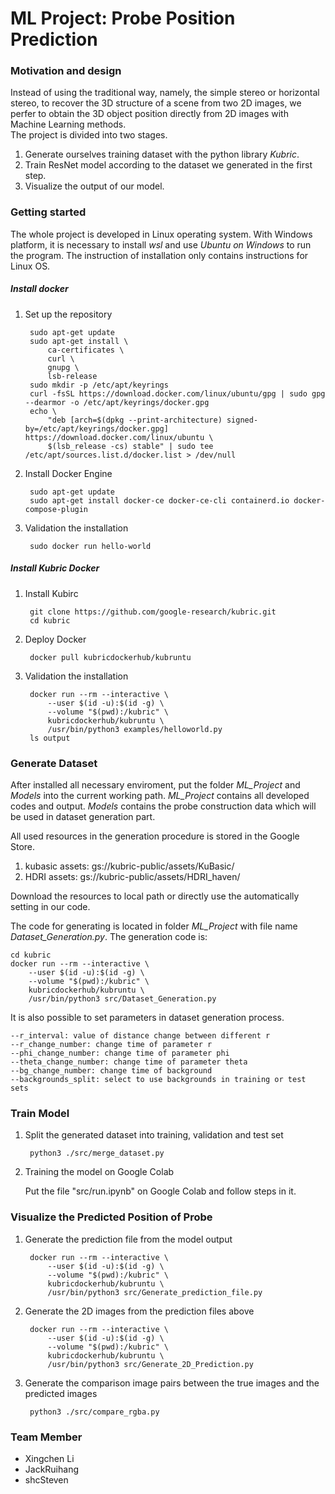 # ML Project: Probe Position Prediction

### Motivation and design

Instead of using the traditional way, namely, the simple stereo or horizontal stereo, to recover the 3D structure of a scene from two 2D images, we perfer to obtain the 3D object position directly from 2D images with Machine Learning methods. <br>
The project is divided into two stages. 

1. Generate ourselves training dataset with the python library *Kubric*. 
2. Train ResNet model according to the dataset we generated in the first step.
3. Visualize the output of our model.


### Getting started
The whole project is developed in Linux operating system. With Windows platform, it is necessary to install *wsl* and use *Ubuntu on Windows* to run the program. The instruction of installation only contains instructions for Linux OS.

##### Install docker
1. Set up the repository<br>

        sudo apt-get update
        sudo apt-get install \
            ca-certificates \
            curl \
            gnupg \
            lsb-release
		sudo mkdir -p /etc/apt/keyrings
		curl -fsSL https://download.docker.com/linux/ubuntu/gpg | sudo gpg --dearmor -o /etc/apt/keyrings/docker.gpg
		echo \
  			"deb [arch=$(dpkg --print-architecture) signed-by=/etc/apt/keyrings/docker.gpg] https://download.docker.com/linux/ubuntu \
  			$(lsb_release -cs) stable" | sudo tee /etc/apt/sources.list.d/docker.list > /dev/null

2. Install Docker Engine<br>

		sudo apt-get update
		sudo apt-get install docker-ce docker-ce-cli containerd.io docker-compose-plugin

3. Validation the installation

		sudo docker run hello-world

##### Install Kubric Docker
1. Install Kubirc<br>
		
		git clone https://github.com/google-research/kubric.git
		cd kubric

2. Deploy Docker<br>
		
		docker pull kubricdockerhub/kubruntu

3. Validation the installation<br>
		
		docker run --rm --interactive \
           	--user $(id -u):$(id -g) \
           	--volume "$(pwd):/kubric" \
           	kubricdockerhub/kubruntu \
           	/usr/bin/python3 examples/helloworld.py
		ls output

### Generate Dataset
After installed all necessary enviroment, put the folder *ML_Project* and *Models* into the current working path. *ML_Project* contains all developed codes and output. *Models* contains the probe construction data which will be used in dataset generation part. <br>

All used resources in the generation procedure is stored in the Google Store. <br>
<ol>
<li> kubasic assets: gs://kubric-public/assets/KuBasic/
<li> HDRI assets: gs://kubric-public/assets/HDRI_haven/
</ol>
Download the resources to local path or directly use the automatically setting in our code.

The code for generating is located in folder *ML_Project* with file name *Dataset_Generation.py*.
The generation code is:

	cd kubric
	docker run --rm --interactive \            
		--user $(id -u):$(id -g) \            
		--volume "$(pwd):/kubric" \            
		kubricdockerhub/kubruntu \            
		/usr/bin/python3 src/Dataset_Generation.py

It is also possible to set parameters in dataset generation process. <br>

	--r_interval: value of distance change between different r
	--r_change_number: change time of parameter r
	--phi_change_number: change time of parameter phi
	--theta_change_number: change time of parameter theta
	--bg_change_number: change time of background
	--backgrounds_split: select to use backgrounds in training or test sets

### Train Model
1. Split the generated dataset into training, validation and test set

		python3 ./src/merge_dataset.py

2. Training the model on Google Colab

	Put the file "src/run.ipynb" on Google Colab and follow steps in it.


### Visualize the Predicted Position of Probe
1. Generate the prediction file from the model output

		docker run --rm --interactive \           
			--user $(id -u):$(id -g) \            
			--volume "$(pwd):/kubric" \            
			kubricdockerhub/kubruntu \            
			/usr/bin/python3 src/Generate_prediction_file.py

2. Generate the 2D images from the prediction files above

		docker run --rm --interactive \            
			--user $(id -u):$(id -g) \            
			--volume "$(pwd):/kubric" \            
			kubricdockerhub/kubruntu \            
			/usr/bin/python3 src/Generate_2D_Prediction.py

3. Generate the comparison image pairs between the true images and the predicted images

		python3 ./src/compare_rgba.py

### Team Member
- Xingchen Li<br>
- JackRuihang<br>
- shcSteven